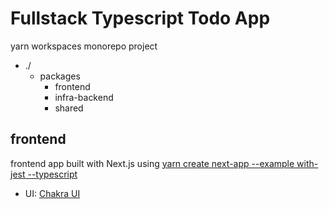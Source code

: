 # Fullstack Typescript Todo App

yarn workspaces monorepo project

- ./
  - packages
    - frontend
    - infra-backend
    - shared

## frontend

frontend app built with Next.js using [yarn create next-app --example with-jest --typescript](https://nextjs.org/docs/testing#jest-and-react-testing-library)

- UI: [Chakra UI](https://chakra-ui.com/guides/getting-started/nextjs-guide)
